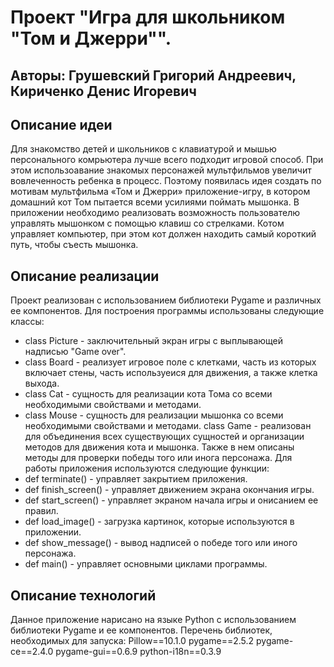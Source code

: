 # Проект "Игра для школьником "Том и Джерри"".

## Авторы: Грушевский Григорий Андреевич, Кириченко Денис Игоревич

## Описание идеи
Для знакомство детей и школьников с клавиатурой и мышью персонального
комрьютера лучше всего подходит игровой способ. При этом использоавание
знакомых персонажей мультфильмов увеличит вовлеченность ребенка в процесс.
Поэтому появилась идея создать по мотивам мультфильма «Том и Джерри» приложение-игру, в котором домашний кот Том пытается всеми усилиями поймать мышонка. В приложении необходимо реализовать возможность пользователю управлять мышонком с помощью клавиш со стрелками. Котом управляет компьютер, при этом кот должен находить самый короткий путь, чтобы съесть мышонка.

## Описание реализации
Проект реализован с использованием библиотеки Pygame и различных ее компонентов. Для построения программы использованы следующие классы:
- class Picture - заключительный экран игры с выплывающей надписью "Game over".
- class Board - реализует игровое поле с клетками, часть из которых включает стены, часть используеися для движения, а также клетка выхода.
- class Cat - сущность для реализации кота Тома со всеми необходимыми свойствами и методами.
- class Mouse - сущность для реализации мышонка со всеми необходимыми свойствами и методами.
class Game - реализован для объединения всех существующих сущностей и организации методов для движения кота и мышонка. Также в нем описаны методы для проверки победы того или инога персонажа.
Для работы приложения используются следующие функции:
- def terminate() - управляет закрытием приложения.
- def finish_screen() - управляет движением экрана окончания игры.
- def start_screen() - управляет экраном начала игры и онисанием ее правил.
- def load_image() - загрузка картинок, которые используются в приложении.
- def show_message() - вывод надписей о победе того или иного персонажа.
- def main() - управляет основными циклами программы.

## Описание технологий
Данное приложение нарисано на языке Python с использованием библиотеки Pygame и ее компонентов.
Перечень библиотек, необходимых для запуска:
Pillow==10.1.0
pygame==2.5.2
pygame-ce==2.4.0
pygame-gui==0.6.9
python-i18n==0.3.9
